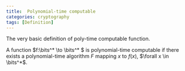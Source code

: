 ```yaml
---
title:  Polynomial-time computable 
categories: cryptography
tags: [Definition]
---
```


The very basic definition of poly-time computable function.
<!--more-->

A function $f:\bits^* \to \bits^* $ is polynomial-time computable if there exists a polynomial-time algorithm $F$ mapping $x$ to $f(x)$, $\forall x \in \bits^*$.
